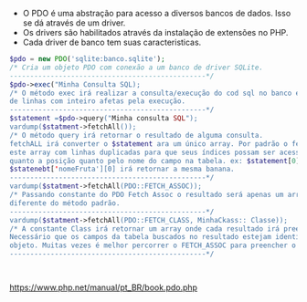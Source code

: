 * O PDO é uma abstração para acesso a diversos bancos de dados. Isso se dá através de um driver.
* Os drivers são habilitados através da instalação de extensões no PHP.
* Cada driver de banco tem suas caracteristicas.
~~~~PHP
$pdo = new PDO('sqlite:banco.sqlite');
/* Cria um objeto PDO com conexão a um banco de driver SQLite.
------------------------------------------------*/
$pdo->exec("Minha Consulta SQL);
/* O método exec irá realizar a consulta/execução do cod sql no banco e retornar a quantidade
de linhas com inteiro afetas pela execução.
------------------------------------------------*/
$statement =$pdo->query("Minha consulta SQL");
vardump($statment->fetchAll());
/* O método query irá retornar o resultado de alguma consulta.
fetchALL irá converter o $statement ara um único array. Por padrão o fetchALL retorna
este array com linhas duplicadas para que seus índices possam ser acessados tanto 
quanto a posição quanto pelo nome do campo na tabela. ex: $statement[0][0] retorna 'banana',
$statenebt['nomeFruta'][0] irá retornar a mesma banana.
------------------------------------------------*/
vardump($statment->fetchAll(PDO::FETCH_ASSOC));
/* Passando constante do PDO Fetch Assoc o resultado será apenas um array associativo,
diferente do método padrão.
------------------------------------------------*/
vardump($statment->fetchAll(PDO::FETCH_CLASS, MinhaCkass:: Classe));
/* A constante Class irá retornar um array onde cada resultado irá preencher um objeto de uma classe.
Necessário que os campos da tabela buscados no resultado estejam identicos aos nome de variáveis do 
objeto. Muitas vezes é melhor percorrer o FETCH_ASSOC para preencher o objeto em vez de usar desse modo.
------------------------------------------------*/




~~~~

https://www.php.net/manual/pt_BR/book.pdo.php  
